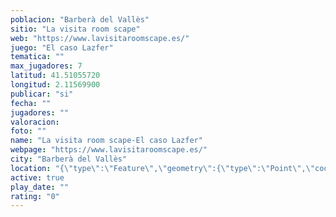 ```yaml
---
poblacion: "Barberà del Vallès"
sitio: "La visita room scape"
web: "https://www.lavisitaroomscape.es/"
juego: "El caso Lazfer"
tematica: ""
max_jugadores: 7
latitud: 41.51055720
longitud: 2.11569900
publicar: "si"
fecha: ""
jugadores: ""
valoracion: 
foto: ""
name: "La visita room scape-El caso Lazfer"
webpage: "https://www.lavisitaroomscape.es/"
city: "Barberà del Vallès"
location: "{\"type\":\"Feature\",\"geometry\":{\"type\":\"Point\",\"coordinates\":[2.115699,41.5105572]}}"
active: true
play_date: ""
rating: "0"
---
```

